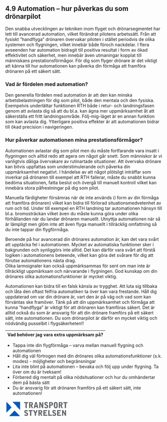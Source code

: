 ## 4.9 Automation – hur påverkas du som drönarpilot

Den snabba utvecklingen av tekniken inom flyget och drönarsegmentet har lett till avancerad automation, vilket förändrat pilotens arbetssätt. Från att fysiskt ”handflyga” drönaren övervakar piloten i stället periodvis de olika systemen och flygningen, vilket innebär både föroch nackdelar. I flera avseenden har automation bidragit till positiva resultat i form av ökad effektivitet och säkerhet, men innebär även utmaningar kopplat till människans prestationsförmågor. För dig som flyger drönare är det viktigt att känna till hur automationen kan påverka din förmåga att framföra drönaren på ett säkert sätt.

### Vad är fördelen med automation?

Den generella fördelen med automation är att den kan minska arbetsbelastningen för dig som pilot, både den mentala och den fysiska. Exempelvis underlättar funktionen RTH både i retur- och landningsfasen genom att avlasta dig så att du bl.a. kan ägna mer uppmärksamhet åt att säkerställa ett fritt landningsområde. Följ-mig-läget är en annan funktion som kan avlasta dig. Ytterligare positiva effekter är att automationen bidrar till ökad precision i navigeringen.

### Hur påverkar automationen mina prestationsförmågor?

Automationen avlastar dig som pilot men du måste fortfarande vara insatt i flygningen och alltid redo att agera om något går snett. Som människor är vi vanligtvis dåliga övervakare av rutinartade situationer. Att övervaka drönare kan bitvis uppfattas som understimulerande och påverka din uppmärksamhet negativt. I händelse av att något plötsligt inträffar som inverkar på drönaren till exempel att RTH fallerar, måste du snabbt kunna bedöma situationen, fatta beslut och övergå till manuell kontroll vilket kan innebära stora påfrestningar på dig som pilot.

Manuella färdigheter försämras när de inte används (i form av din förmåga att framföra drönaren) vilket kan bidra till förlorad situationsmedvetenhet av rum och tid. Under till exempel en RTH landning tar automationen hänsyn till bl.a. bromssträckan vilket även du måste kunna göra under olika förhållanden när du landar drönaren manuellt. Utnyttja automationen när så är lämpligt men glöm inte att även flyga manuellt i tillräcklig omfattning så du inte tappar din flygförmåga.

Beroende på hur avancerad din drönares automation är, kan det vara svårt att upptäcka fel i automationen. Mycket av automatiska funktioner sker i bakgrunden och synliggörs inte alltid. Det kan därför vara svårt att förstå logiken i automationens beteende, vilket kan göra det svårare för dig att förutse automationens nästa drag.  
Olika larmsignaler kan också uppmärksammas för sent om man inte är tillräckligt uppmärksam och närvarande i flygningen. God kunskap om din drönares olika automationsfunktioner är mycket viktig.

Automationen kan bidra till en falsk känsla av trygghet. Att luta sig tillbaka och låta den oftast felfria automatiken ta över kan vara frestande. Håll dig uppdaterad om var din drönare är, vart den är på väg och vad som kan förväntas ske framöver. Tänk på att din uppmärksamhet och förmåga att kunna ”handflyga” är viktigt för att drönaren kan framföras säkert. Det är alltid också du som är ansvarig för att din drönare framförs på ett säkert sätt, inte automationen. Du som drönarpilot är därför en mycket viktig och nödvändig pusselbit i flygsäkerheten!!

| Vad behöver jag vara extra uppmärksam på? |
| - |
* Tappa inte din flygförmåga – varva mellan manuell flygning och automationen
* Håll dig väl förtrogen med din drönares olika automationsfunktioner (s.k. modes) - möjligheter och begränsningar
* Lita inte blint på automationen – bevaka och följ upp under flygning. Ta över om du är tveksam!
* Förbered dig mentalt på olika nödsituationer och hur du omhändertar dem på bästa sätt
* Du är ansvarig för att drönaren framförs på ett säkert sätt, inte automationen!

![Transport Styrelsen](./images/Logga.png)
